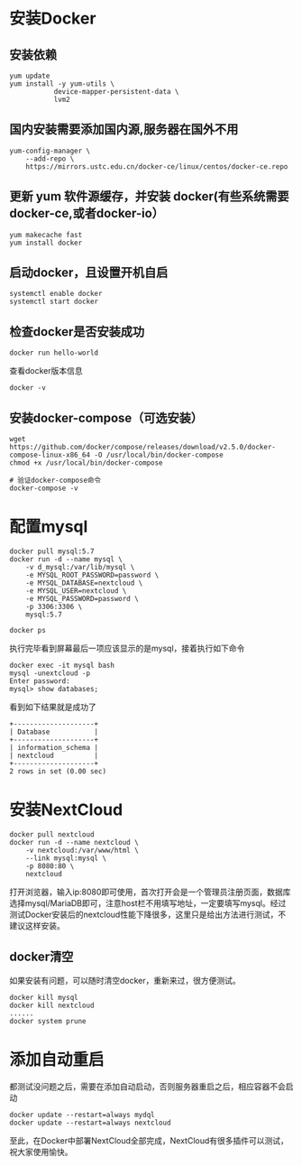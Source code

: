 # 安装Docker
## 安装依赖
```
yum update
yum install -y yum-utils \
           device-mapper-persistent-data \
           lvm2
```
## 国内安装需要添加国内源,服务器在国外不用
```
yum-config-manager \
    --add-repo \
    https://mirrors.ustc.edu.cn/docker-ce/linux/centos/docker-ce.repo
```
## 更新 yum 软件源缓存，并安装 docker(有些系统需要docker-ce,或者docker-io）
```
yum makecache fast
yum install docker
```
## 启动docker，且设置开机自启
```
systemctl enable docker
systemctl start docker
```
## 检查docker是否安装成功
```
docker run hello-world
```
查看docker版本信息
```
docker -v
```

## 安装docker-compose（可选安装）
```
wget https://github.com/docker/compose/releases/download/v2.5.0/docker-compose-linux-x86_64 -O /usr/local/bin/docker-compose
chmod +x /usr/local/bin/docker-compose

# 验证docker-compose命令
docker-compose -v
```
# 配置mysql
```
docker pull mysql:5.7
docker run -d --name mysql \
    -v d_mysql:/var/lib/mysql \
    -e MYSQL_ROOT_PASSWORD=password \
    -e MYSQL_DATABASE=nextcloud \
    -e MYSQL_USER=nextcloud \
    -e MYSQL_PASSWORD=password \
    -p 3306:3306 \
    mysql:5.7
  
docker ps
```
执行完毕看到屏幕最后一项应该显示的是mysql，接着执行如下命令
```
docker exec -it mysql bash
mysql -unextcloud -p
Enter password: 
mysql> show databases;
```
看到如下结果就是成功了
```
+--------------------+
| Database           |
+--------------------+
| information_schema |
| nextcloud          |
+--------------------+
2 rows in set (0.00 sec)
```
# 安装NextCloud
```
docker pull nextcloud
docker run -d --name nextcloud \
    -v nextcloud:/var/www/html \
    --link mysql:mysql \
    -p 8080:80 \
    nextcloud
 ```
 打开浏览器，输入ip:8080即可使用，首次打开会是一个管理员注册页面，数据库选择mysql/MariaDB即可，注意host栏不用填写地址，一定要填写mysql。经过测试Docker安装后的nextcloud性能下降很多，这里只是给出方法进行测试，不建议这样安装。
 
 
 
## docker清空
如果安装有问题，可以随时清空docker，重新来过，很方便测试。
```
docker kill mysql
docker kill nextcloud
......
docker system prune
```
# 添加自动重启 
 都测试没问题之后，需要在添加自动启动，否则服务器重启之后，相应容器不会启动
 ```
 docker update --restart=always mydql
 docker update --restart=always nextcloud
 ```
 
 至此，在Docker中部署NextCloud全部完成，NextCloud有很多插件可以测试，祝大家使用愉快。
